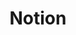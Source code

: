 ---
created: '2025-09-16T15:05:15.651238'
modified: '2025-09-16T15:05:15.651242'
ship_factor: 5
subtype: mcp-servers
tags: []
title: Notion
type: tool
version: 1
---
